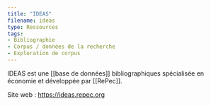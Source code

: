 ```yaml
---
title: "IDEAS"
filename: ideas
type: Ressources
tags:
- Bibliographie
- Corpus / données de la recherche
- Exploration de corpus
---
```


IDEAS est une [[base de données]] bibliographiques spécialisée en économie et développée par [[RePec]].

Site web : <https://ideas.repec.org>

